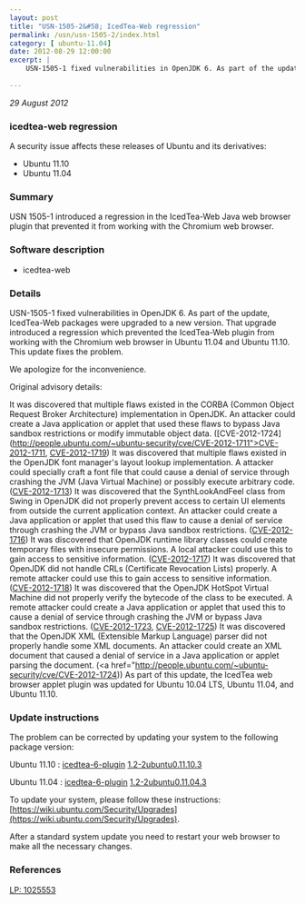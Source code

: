 ```yaml
---
layout: post
title: "USN-1505-2&#58; IcedTea-Web regression"
permalink: /usn/usn-1505-2/index.html
category: [ ubuntu-11.04]
date: 2012-08-29 12:00:00
excerpt: |
    USN-1505-1 fixed vulnerabilities in OpenJDK 6. As part of the update, IcedTea-Web packages were upgraded to a new version. That upgrade introduced a regression which prevented the IcedTea-Web plugin from working with the Chromium web browser in Ubuntu 11.04 and Ubuntu 11.10. This update fixes the problem.
    
--- 
```

 
 

*29 August 2012*

### icedtea-web regression

A security issue affects these releases of Ubuntu and its derivatives:

* Ubuntu 11.10
* Ubuntu 11.04

### Summary

USN 1505-1 introduced a regression in the IcedTea-Web Java web browser plugin that prevented it from working with the Chromium web browser.

### Software description

* icedtea-web 

### Details

USN-1505-1 fixed vulnerabilities in OpenJDK 6. As part of the update, IcedTea-Web packages were upgraded to a new version. That upgrade introduced a regression which prevented the IcedTea-Web plugin from working with the Chromium web browser in Ubuntu 11.04 and Ubuntu 11.10. This update fixes the problem.

We apologize for the inconvenience.

Original advisory details:

 It was discovered that multiple flaws existed in the CORBA (Common Object Request Broker Architecture) implementation in OpenJDK. An attacker could create a Java application or applet that used these flaws to bypass Java sandbox restrictions or modify immutable object data. ([CVE-2012-1724](http://people.ubuntu.com/~ubuntu-security/cve/CVE-2012-1711">CVE-2012-1711</a>, <a href="http://people.ubuntu.com/~ubuntu-security/cve/CVE-2012-1719">CVE-2012-1719</a>) It was discovered that multiple flaws existed in the OpenJDK font manager&#39;s layout lookup implementation. A attacker could specially craft a font file that could cause a denial of service through crashing the JVM (Java Virtual Machine) or possibly execute arbitrary code. (<a href="http://people.ubuntu.com/~ubuntu-security/cve/CVE-2012-1713">CVE-2012-1713</a>) It was discovered that the SynthLookAndFeel class from Swing in OpenJDK did not properly prevent access to certain UI elements from outside the current application context. An attacker could create a Java application or applet that used this flaw to cause a denial of service through crashing the JVM or bypass Java sandbox restrictions. (<a href="http://people.ubuntu.com/~ubuntu-security/cve/CVE-2012-1716">CVE-2012-1716</a>) It was discovered that OpenJDK runtime library classes could create temporary files with insecure permissions. A local attacker could use this to gain access to sensitive information. (<a href="http://people.ubuntu.com/~ubuntu-security/cve/CVE-2012-1717">CVE-2012-1717</a>) It was discovered that OpenJDK did not handle CRLs (Certificate Revocation Lists) properly. A remote attacker could use this to gain access to sensitive information. (<a href="http://people.ubuntu.com/~ubuntu-security/cve/CVE-2012-1718">CVE-2012-1718</a>) It was discovered that the OpenJDK HotSpot Virtual Machine did not properly verify the bytecode of the class to be executed. A remote attacker could create a Java application or applet that used this to cause a denial of service through crashing the JVM or bypass Java sandbox restrictions. (<a href="http://people.ubuntu.com/~ubuntu-security/cve/CVE-2012-1723">CVE-2012-1723</a>, <a href="http://people.ubuntu.com/~ubuntu-security/cve/CVE-2012-1725">CVE-2012-1725</a>) It was discovered that the OpenJDK XML (Extensible Markup Language) parser did not properly handle some XML documents. An attacker could create an XML document that caused a denial of service in a Java application or applet parsing the document. (<a href="http://people.ubuntu.com/~ubuntu-security/cve/CVE-2012-1724)) As part of this update, the IcedTea web browser applet plugin was updated for Ubuntu 10.04 LTS, Ubuntu 11.04, and Ubuntu 11.10. 

### Update instructions

The problem can be corrected by updating your system to the following package version:

Ubuntu 11.10
 : [icedtea-6-plugin](https://launchpad.net/ubuntu/+source/icedtea-web) <span> [1.2-2ubuntu0.11.10.3](https://launchpad.net/ubuntu/+source/icedtea-web/1.2-2ubuntu0.11.10.3) </span> 

Ubuntu 11.04
 : [icedtea-6-plugin](https://launchpad.net/ubuntu/+source/icedtea-web) <span> [1.2-2ubuntu0.11.04.3](https://launchpad.net/ubuntu/+source/icedtea-web/1.2-2ubuntu0.11.04.3) </span> 

To update your system, please follow these instructions: [https://wiki.ubuntu.com/Security/Upgrades](https://wiki.ubuntu.com/Security/Upgrades).

After a standard system update you need to restart your web browser to make all the necessary changes. 

### References

 
 [LP: 1025553](https://launchpad.net/bugs/1025553)
 

